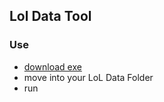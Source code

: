 ## Lol Data Tool

### Use

- [download exe](https://github.com/lennihein/LoL-Data-Tool/releases/download/0.1/LoL_Data_Tool_v0.1.exe)
- move into your LoL Data Folder
- run
